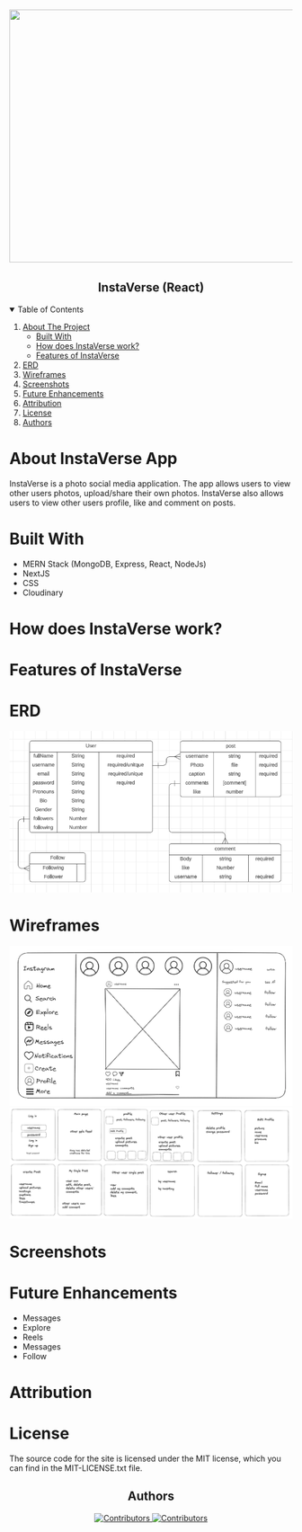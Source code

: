 <!-- PROJECT LOGO -->
<br />
<p align="center">
  <a href="https://github.com/kacyphan7/instaVerse-react">
    <img src="https://images.rawpixel.com/image_800/czNmcy1wcml2YXRlL3Jhd3BpeGVsX2ltYWdlcy93ZWJzaXRlX2NvbnRlbnQvbHIvdjkzMi1uaW5nLTYzLXguanBn.jpg" height="450" width="800">
  </a>
<h2 align="center">InstaVerse (React)</h2>

<!-- TABLE OF CONTENTS -->
<details open="open">
  <summary>Table of Contents</summary>
  <ol>
    <li>
      <a href="#about-the-project">About The Project</a>
      <ul>
        <li><a href="#built-with">Built With</a></li>
        <li><a href="#built-with">How does InstaVerse work?</a></li>
        <li><a href="#built-with">Features of InstaVerse</a></li>
      </ul>
    </li>
    <li>
      <a href="#erd">ERD</a>
    </li>
    <li><a href="#wireframes">Wireframes</a></li>
    <li><a href="#screenshots">Screenshots</a></li>
    <li><a href="#future-enhancements">Future Enhancements</a></li>
    <li><a href="#attribution">Attribution</a></li>
    <li><a href="#license">License</a></li>
    <li><a href="#authors">Authors</a></li>

  </ol>
</details>

<!-- ABOUT THE PROJECT -->

# **About InstaVerse App**

InstaVerse is a photo social media application. The app allows users to view other users photos, upload/share their own photos. InstaVerse also allows users to view other users profile, like and comment on posts.

# **Built With**

- MERN Stack (MongoDB, Express, React, NodeJs)
- NextJS
- CSS
- Cloudinary

# **How does InstaVerse work?**

# **Features of InstaVerse**

# **ERD**

<img src="src/app/assets/ERD.png">

# **Wireframes**

<img src="src/app/assets/instaVerse-wireframe.png">
<img src="src/app/assets/app-wireframe.png">

# **Screenshots**

# **Future Enhancements**

- Messages
- Explore
- Reels
- Messages
- Follow

# **Attribution**

# **License**

The source code for the site is licensed under the MIT license, which you can find in the MIT-LICENSE.txt file.

<h2 align="center">Authors</h2>

<div align="center">
  <a href="https://github.com/jaylee1021">
    <img src="https://avatars.githubusercontent.com/u/124960279?v=4"
      alt="Contributors"
      width="15%" />
  </a>
    <a href="https://github.com/kacyphan7">
    <img src="https://avatars.githubusercontent.com/u/125235721?v=4"
      alt="Contributors"
      width="15%" />
  </a>
</div>
